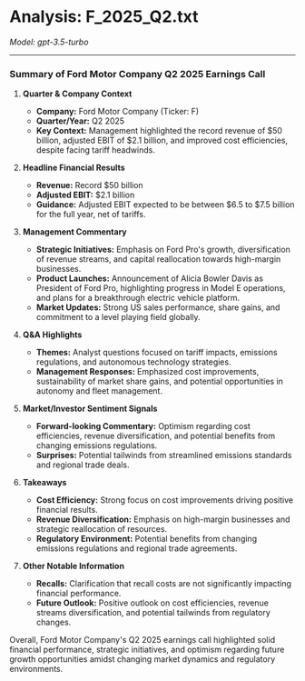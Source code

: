 # Analysis: F_2025_Q2.txt

*Model: gpt-3.5-turbo*

---

### Summary of Ford Motor Company Q2 2025 Earnings Call

1. **Quarter & Company Context**
   - **Company:** Ford Motor Company (Ticker: F)
   - **Quarter/Year:** Q2 2025
   - **Key Context:** Management highlighted the record revenue of $50 billion, adjusted EBIT of $2.1 billion, and improved cost efficiencies, despite facing tariff headwinds.

2. **Headline Financial Results**
   - **Revenue:** Record $50 billion
   - **Adjusted EBIT:** $2.1 billion
   - **Guidance:** Adjusted EBIT expected to be between $6.5 to $7.5 billion for the full year, net of tariffs.

3. **Management Commentary**
   - **Strategic Initiatives:** Emphasis on Ford Pro's growth, diversification of revenue streams, and capital reallocation towards high-margin businesses.
   - **Product Launches:** Announcement of Alicia Bowler Davis as President of Ford Pro, highlighting progress in Model E operations, and plans for a breakthrough electric vehicle platform.
   - **Market Updates:** Strong US sales performance, share gains, and commitment to a level playing field globally.

4. **Q&A Highlights**
   - **Themes:** Analyst questions focused on tariff impacts, emissions regulations, and autonomous technology strategies.
   - **Management Responses:** Emphasized cost improvements, sustainability of market share gains, and potential opportunities in autonomy and fleet management.

5. **Market/Investor Sentiment Signals**
   - **Forward-looking Commentary:** Optimism regarding cost efficiencies, revenue diversification, and potential benefits from changing emissions regulations.
   - **Surprises:** Potential tailwinds from streamlined emissions standards and regional trade deals.

6. **Takeaways**
   - **Cost Efficiency:** Strong focus on cost improvements driving positive financial results.
   - **Revenue Diversification:** Emphasis on high-margin businesses and strategic reallocation of resources.
   - **Regulatory Environment:** Potential benefits from changing emissions regulations and regional trade agreements.

7. **Other Notable Information**
   - **Recalls:** Clarification that recall costs are not significantly impacting financial performance.
   - **Future Outlook:** Positive outlook on cost efficiencies, revenue streams diversification, and potential tailwinds from regulatory changes.

Overall, Ford Motor Company's Q2 2025 earnings call highlighted solid financial performance, strategic initiatives, and optimism regarding future growth opportunities amidst changing market dynamics and regulatory environments.